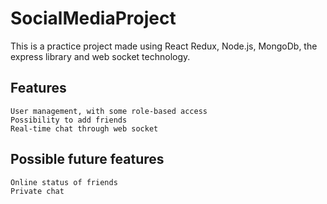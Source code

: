 # SocialMediaProject

This is a practice project made using React Redux, Node.js, MongoDb, the express library and web socket technology.

## Features

    User management, with some role-based access
    Possibility to add friends
    Real-time chat through web socket
    
    

## Possible future features
    Online status of friends
    Private chat
    
    

